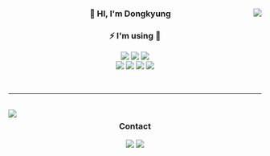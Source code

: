 <div align="center">
  
  <img align="right" src="https://github-readme-stats.vercel.app/api?username=L-dongkyung&show_icons=true&theme=dracula&hide="/>
 
  ### 👋 HI, I'm Dongkyung
  
  ### ⚡ I'm using 👏
  
  <a href="https://www.python.org" target="_blank"><img src="https://img.shields.io/badge/Python-3776AB?style=flat-square&logo=Python&logoColor=white"/></a>
  <a href="https://www.djangoproject.com/" target="_blank"><img src="https://img.shields.io/badge/Django-092E20?style=flat-square&logo=Django&logoColor=white"/></a>
  <a href="https://fastapi.tiangolo.com/" target="_blank"><img src="https://img.shields.io/badge/FastAPI-34D058?style=flat-square&logo=FastAPI&logoColor=white"/></a>
  <br>
  <a href="https://www.mongodb.com" target="_blank"><img src="https://img.shields.io/badge/MongoDB-47A248?style=flat-square&logo=MongoDB&logoColor=white"/></a>
  <a href="https://www.docker.com" target="_blank"><img src="https://img.shields.io/badge/Docker-2496ED?style=flat-square&logo=Docker&logoColor=white"/></a>
  <a href="https://git-scm.com" target="_blank"><img src="https://img.shields.io/badge/Git-F05032?style=flat-square&logo=Git&logoColor=white"/></a>
  <a href="https://gitlab.com/gitlab-com" target="_blank"><img src="https://img.shields.io/badge/Gitlab-FCA121?style=flat-square&logo=GitLab&logoColor=white"/></a>
  
  <br>
  
</div>

 ---
 
 <br>
 
<img align="left" src="https://github-readme-stats.vercel.app/api/top-langs/?username=L-dongkyung&theme=dracula&layout=compact"/>
 
<div align="center">
 
### Contact

 <a href="mailto:ckldk91m@gmail.com"><img src="https://img.shields.io/badge/Gmail-D14836?style=flat-square&logo=Gmail&logoColor=white"/></a> <a href="https://dongkyung.notion.site/dongkyung/Python-6b3114e7634d4159993a05e163828d61"><img src="https://img.shields.io/badge/Notion-ffffff?style=flat-square&logo=notion&logoColor=black">

<!-- ### Hi I'm dongkyung 👋

<a href="https://www.python.org" target="_blank"><img src="https://img.shields.io/badge/Python-3776AB?style=flat-square&logo=Python&logoColor=white"/></a>
<a href="https://www.djangoproject.com/" target="_blank"><img src="https://img.shields.io/badge/Django-092E20?style=flat-square&logo=Django&logoColor=white"/></a>
<a href="https://fastapi.tiangolo.com/" target="_blank"><img src="https://img.shields.io/badge/FastAPI-34D058?style=flat-square&logo=FastAPI&logoColor=white"/></a>  
<a href="https://www.mongodb.com" target="_blank"><img src="https://img.shields.io/badge/MongoDB-47A248?style=flat-square&logo=MongoDB&logoColor=white"/></a>
<a href="https://www.docker.com" target="_blank"><img src="https://img.shields.io/badge/Docker-2496ED?style=flat-square&logo=Docker&logoColor=white"/></a>
<a href="https://git-scm.com" target="_blank"><img src="https://img.shields.io/badge/Git-F05032?style=flat-square&logo=Git&logoColor=white"/></a>
<a href="https://gitlab.com/gitlab-com" target="_blank"><img src="https://img.shields.io/badge/Gitlab-FCA121?style=flat-square&logo=GitLab&logoColor=white"/></a>

![L-dongkyung's github stats](https://github-readme-stats.vercel.app/api?username=L-dongkyung&show_icons=true)
[![L-dongkyung's github stats](https://github-readme-stats.vercel.app/api/top-langs/?username=L-dongkyung&show_icons=true&hide_border=true&layout=compact&theme=nord)](https://github.com/L-dongkyung)
[![Top Langs](https://github-readme-stats.vercel.app/api/top-langs/?username=L-dongkyung)](https://github.com/L-dongkyung/github-readme-stats)

**L-dongkyung/L-dongkyung** is a ✨ _special_ ✨ repository because its `README.md` (this file) appears on your GitHub profile.

Here are some ideas to get you started:

- 🔭 I’m currently working on ...
- 🌱 I’m currently learning ...
- 👯 I’m looking to collaborate on ...
- 🤔 I’m looking for help with ...
- 💬 Ask me about ...
- 📫 How to reach me: ...
- 😄 Pronouns: ...
- ⚡ Fun fact: ...
-->
